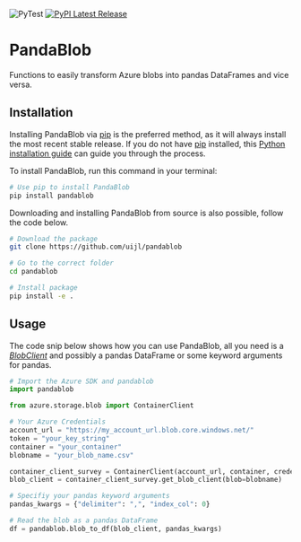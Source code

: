 ![PyTest](https://github.com/uijl/pandablob/workflows/PyTest/badge.svg)
[![PyPI Latest Release](https://img.shields.io/pypi/v/pandablob.svg)](https://pypi.org/project/pandablob/)

# PandaBlob

Functions to easily transform Azure blobs into pandas DataFrames and vice versa. 

## Installation

Installing PandaBlob via [pip](https://pip.pypa.io) is the preferred method, as it will always install the most recent stable release. If you do not have
[pip](https://pip.pypa.io) installed, this [Python installation guide](http://docs.python-guide.org/en/latest/starting/installation/) can guide you through the process.

To install PandaBlob, run this command in your terminal:

``` bash
# Use pip to install PandaBlob
pip install pandablob
```

Downloading and installing PandaBlob from source is also possible, follow the code below.

``` bash
# Download the package
git clone https://github.com/uijl/pandablob

# Go to the correct folder
cd pandablob

# Install package
pip install -e .
```

## Usage

The code snip below shows how you can use PandaBlob, all you need is a _[BlobClient](https://docs.microsoft.com/nl-nl/python/api/azure-storage-blob/azure.storage.blob.blobclient?view=azure-python)_ and possibly a pandas DataFrame or some keyword arguments for pandas.

```python
# Import the Azure SDK and pandablob
import pandablob

from azure.storage.blob import ContainerClient

# Your Azure Credentials
account_url = "https://my_account_url.blob.core.windows.net/"
token = "your_key_string"
container = "your_container"
blobname = "your_blob_name.csv"

container_client_survey = ContainerClient(account_url, container, credential=token)
blob_client = container_client_survey.get_blob_client(blob=blobname)

# Specifiy your pandas keyword arguments
pandas_kwargs = {"delimiter": ",", "index_col": 0}

# Read the blob as a pandas DataFrame
df = pandablob.blob_to_df(blob_client, pandas_kwargs)
```
